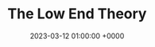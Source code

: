 ---
layout: none
title:  "The Low End Theory"
artist: "A Tribe Called Quest"
art: "atribecalledquest-thelowendtheory.jpg"
spotify_url: https://open.spotify.com/album/1p12OAWwudgMqfMzjMvl2a
date:   2023-03-12 01:00:00 +0000
categories: album
tags: [rap, 90s]
---